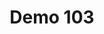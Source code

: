 ---
layout: laucher
title: "Demo 103"
permalink: /laucher/demo103/
demo: "http://ion-book.github.io/demo103/"
repo: "https://github.com/ion-book/demo103"
---